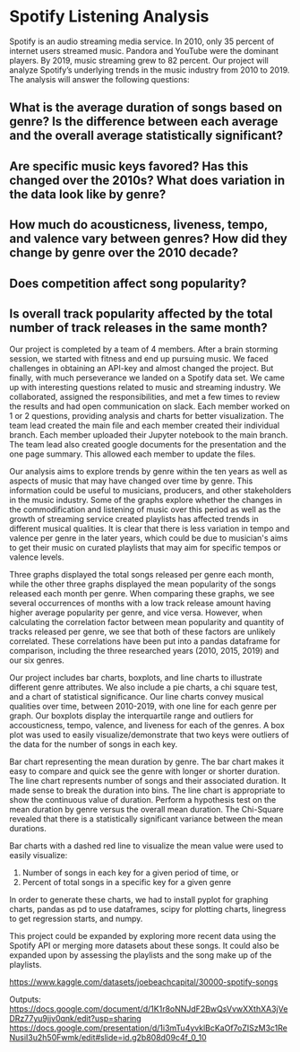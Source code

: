 # Spotify Listening Analysis

Spotify is an audio streaming media service. In 2010, only 35 percent of internet users streamed music. Pandora and YouTube were the dominant players. By 2019, music streaming grew to 82 percent.
Our project will analyze Spotify’s underlying trends in the music industry from 2010 to 2019. The analysis will answer the following questions:
 
## What is the average duration of songs based on genre? Is the difference between each average and the overall average statistically significant?

## Are specific music keys favored? Has this changed over the 2010s? What does variation in the data look like by genre?

## How much do acousticness, liveness, tempo, and valence vary between genres? How did they change by genre over the 2010 decade?

## Does competition affect song popularity?

## Is overall track popularity affected by the total number of track releases in the same month?

Our project is completed by a team of 4 members. After a brain storming session, we started with fitness and end up pursuing music. We faced challenges in obtaining an API-key and almost changed the project. But finally, with much perseverance we landed on a Spotify data set. We came up with interesting questions related to music and streaming industry. We collaborated, assigned the responsibilities, and met a few times to review the results and had open communication on slack.
Each member worked on 1 or 2 questions, providing analysis and  charts for better visualization. 
The team lead created the main file and each member created their individual branch. Each member uploaded their Jupyter notebook to the main branch. 
The team lead also created google documents for the presentation and the one page summary. This allowed each member to update the files. 

Our analysis aims to explore trends by genre within the ten years as well as aspects of music that may have changed over time by genre. This information could be useful to musicians, producers, and other stakeholders in the music industry. Some of the graphs explore whether the changes in the commodification and listening of music over this period as well as the growth of streaming service created playlists has affected trends in different musical qualities. It is clear that there is less variation in tempo and valence per genre in the later years, which could be due to musician's aims to get their music on curated playlists that may aim for specific tempos or valence levels.

Three graphs displayed the total songs released per genre each month, while the other three graphs displayed the mean popularity of the songs released each month per genre. When comparing these graphs, we see several occurrences of months with a low track release amount having higher average popularity per genre, and vice versa. However, when calculating the correlation factor between mean popularity and quantity of tracks released per genre, we see that both of these factors are unlikely correlated. These correlations have been put into a pandas dataframe for comparison, including the three researched years (2010, 2015, 2019) and our six genres.
   
Our project includes bar charts, boxplots, and line charts to illustrate different genre attributes. We also include a pie charts, a chi square test, and a chart of statistical significance.
Our line charts convey musical qualities over time, between 2010-2019, with one line for each genre per graph.
Our boxplots display the interquartile range and outliers for accousticness, tempo, valence, and liveness for each of the genres. A box plot was used to easily visualize/demonstrate that two keys were outliers of the data for the number of songs in each key.

Bar chart representing the mean duration by genre. The bar chart makes it easy to compare and quick see the genre with  longer or shorter duration.
The line chart represents number of songs and their associated duration. It made sense to break the duration into bins. The line chart is appropriate to show the continuous value of duration.
Perform a hypothesis test  on the mean duration by genre versus the overall mean duration. The Chi-Square revealed that there is a statistically significant variance between the mean durations.

Bar charts with a dashed red line to visualize the mean value were used to easily visualize:
1. Number of songs in each key for a given period of time, or
2. Percent of total songs in a specific key for a given genre

In order to generate these charts, we had to install pyplot for graphing charts, pandas as pd to use dataframes, scipy for plotting charts, linegress to get regression starts, and numpy. 

This project could be expanded by exploring more recent data using the Spotify API or merging more datasets about these songs. It could also be expanded upon by assessing the playlists and the song make up of the playlists.

https://www.kaggle.com/datasets/joebeachcapital/30000-spotify-songs

Outputs:
https://docs.google.com/document/d/1K1r8oNNJdF2BwQsVvwXXthXA3jVeDRz77yu9jjv0qnk/edit?usp=sharing
https://docs.google.com/presentation/d/1i3mTu4yvklBcKaOf7oZISzM3c1ReNusiI3u2h50Fwmk/edit#slide=id.g2b808d09c4f_0_10


